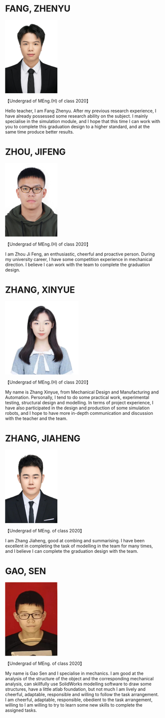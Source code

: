 # FANG, ZHENYU
<a href="url"><img src="https://github.com/SCi-winner/SCI.github.io/blob/main/img/fangzhenyu.jpg" align="center" height="237" width="169" ></a>

【Undergrad of MEng.(H) of class 2020】

Hello teacher, I am Fang Zhenyu. After my previous research experience, I have already possessed some research ability on the subject. I mainly specialise in the simulation module, and I hope that this time I can work with you to complete this graduation design to a higher standard, and at the same time produce better results.

# ZHOU, JIFENG
<a href="url"><img src="https://github.com/SCi-winner/SCI.github.io/blob/main/img/zhoujifeng.jpg" align="center" height="237" width="169" ></a>

【Undergrad of MEng.(H) of class 2020】

I am Zhou Ji Feng, an enthusiastic, cheerful and proactive person. During my university career, I have some competition experience in mechanical direction. I believe I can work with the team to complete the graduation design.

# ZHANG, XINYUE
<a href="url"><img src="https://github.com/SCi-winner/SCI.github.io/blob/main/img/zhangxinyue.jpg" align="center" height="237" width="237" ></a>

【Undergrad of MEng.(H) of class 2020】

My name is Zhang Xinyue, from Mechanical Design and Manufacturing and Automation. Personally, I tend to do some practical work, experimental testing, structural design and modelling.
In terms of project experience, I have also participated in the design and production of some simulation robots, and I hope to have more in-depth communication and discussion with the teacher and the team.

# ZHANG, JIAHENG
<a href="url"><img src="https://github.com/SCi-winner/SCI.github.io/blob/main/img/zhangjiaheng.jpg" align="center" height="237" width="169" ></a>

【Undergrad of MEng. of class 2020】

I am Zhang Jiaheng, good at combing and summarising. I have been excellent in completing the task of modelling in the team for many times, and I believe I can complete the graduation design with the team.

# GAO, SEN
<a href="url"><img src="https://github.com/SCi-winner/SCI.github.io/blob/main/img/gaosen.jpg" align="center" height="237" width="169" ></a>

【Undergrad of MEng. of class 2020】

My name is Gao Sen and I specialise in mechanics.
I am good at the analysis of the structure of the object and the corresponding mechanical analysis, can skillfully use SolidWorks modelling software to draw some structures, have a little atlab foundation, but not much I am lively and cheerful, adaptable, responsible and willing to follow the task arrangement.
I am cheerful, adaptable, responsible, obedient to the task arrangement, willing to I am willing to try to learn some new skills to complete the assigned tasks.
